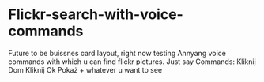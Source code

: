 # Flickr-search-with-voice-commands
Future to be buissnes card layout, right now testing Annyang voice commands with which u can find flickr pictures.
Just say Commands:
Kliknij Dom
Kliknij Ok
Pokaż + whatever u want to see
